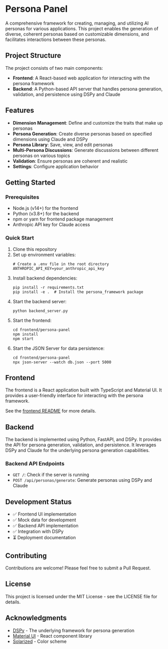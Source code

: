 # Persona Panel

A comprehensive framework for creating, managing, and utilizing AI personas for various applications. This project enables the generation of diverse, coherent personas based on customizable dimensions, and facilitates interactions between these personas.

## Project Structure

The project consists of two main components:

- **Frontend**: A React-based web application for interacting with the persona framework
- **Backend**: A Python-based API server that handles persona generation, validation, and persistence using DSPy and Claude

## Features

- **Dimension Management**: Define and customize the traits that make up personas
- **Persona Generation**: Create diverse personas based on specified dimensions using Claude and DSPy
- **Persona Library**: Save, view, and edit personas
- **Multi-Persona Discussions**: Generate discussions between different personas on various topics
- **Validation**: Ensure personas are coherent and realistic
- **Settings**: Configure application behavior

## Getting Started

### Prerequisites

- Node.js (v14+) for the frontend
- Python (v3.8+) for the backend
- npm or yarn for frontend package management
- Anthropic API key for Claude access

### Quick Start

1. Clone this repository
2. Set up environment variables:
   ```
   # Create a .env file in the root directory
   ANTHROPIC_API_KEY=your_anthropic_api_key
   ```
3. Install backend dependencies:
   ```
   pip install -r requirements.txt
   pip install -e .  # Install the persona_framework package
   ```
4. Start the backend server:
   ```
   python backend_server.py
   ```
5. Start the frontend:
   ```
   cd frontend/persona-panel
   npm install
   npm start
   ```
6. Start the JSON Server for data persistence:
   ```
   cd frontend/persona-panel
   npx json-server --watch db.json --port 5000
   ```

## Frontend

The frontend is a React application built with TypeScript and Material UI. It provides a user-friendly interface for interacting with the persona framework.

See the [frontend README](frontend/persona-panel/README.md) for more details.

## Backend

The backend is implemented using Python, FastAPI, and DSPy. It provides the API for persona generation, validation, and persistence. It leverages DSPy and Claude for the underlying persona generation capabilities.

### Backend API Endpoints

- `GET /`: Check if the server is running
- `POST /api/personas/generate`: Generate personas using DSPy and Claude

## Development Status

- ✅ Frontend UI implementation
- ✅ Mock data for development
- ✅ Backend API implementation
- ✅ Integration with DSPy
- ⏳ Deployment documentation

## Contributing

Contributions are welcome! Please feel free to submit a Pull Request.

## License

This project is licensed under the MIT License - see the LICENSE file for details.

## Acknowledgments

- [DSPy](https://github.com/stanfordnlp/dspy) - The underlying framework for persona generation
- [Material UI](https://mui.com/) - React component library
- [Solarized](https://ethanschoonover.com/solarized/) - Color scheme 